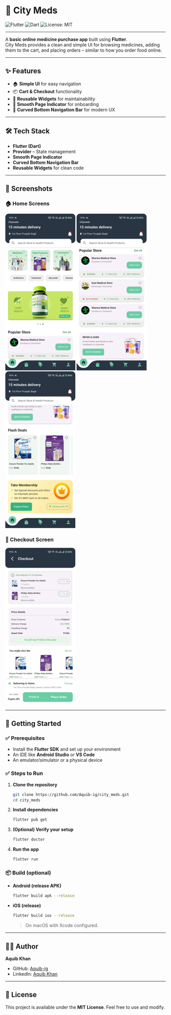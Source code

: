 # 🏥 City Meds  
![Flutter](https://img.shields.io/badge/Flutter-02569B?logo=flutter&logoColor=white)
![Dart](https://img.shields.io/badge/Dart-0175C2?logo=dart&logoColor=white)
![License: MIT](https://img.shields.io/badge/License-MIT-yellow.svg)

---

A **basic online medicine purchase app** built using **Flutter**.  
City Meds provides a clean and simple UI for browsing medicines, adding them to the cart, and placing orders – similar to how you order food online.

---

## ✨ Features
- 🏠 **Simple UI** for easy navigation  
- 📦 **Cart & Checkout** functionality  
- 🎨 **Reusable Widgets** for maintainability  
- 📱 **Smooth Page Indicator** for onboarding  
- 🧭 **Curved Bottom Navigation Bar** for modern UX  

---

## 🛠️ Tech Stack
- **Flutter (Dart)**
- **Provider** – State management
- **Smooth Page Indicator**
- **Curved Bottom Navigation Bar**
- **Reusable Widgets** for clean code

---

## 📱 Screenshots

### 🏠 Home Screens
<p>
  <img src="IMG-20250820-WA0012.jpg" alt="Home 1" width="220"/>
  <img src="IMG-20250820-WA0011.jpg" alt="Home 2" width="220"/>
  <img src="IMG-20250820-WA0013.jpg" alt="Home 3" width="220"/>
</p>

### 🛒 Checkout Screen
<p>
  <img src="IMG-20250820-WA0014.jpg" alt="Checkout" width="220"/>
</p>

---

## 🚀 Getting Started

### ✅ Prerequisites
- Install the **Flutter SDK** and set up your environment  
- An IDE like **Android Studio** or **VS Code**  
- An emulator/simulator or a physical device

### ✅ Steps to Run
1. **Clone the repository**
   ```bash
   git clone https://github.com/Aquib-ig/city_meds.git
   cd city_meds
   ```
2. **Install dependencies**
   ```bash
   flutter pub get
   ```
3. **(Optional) Verify your setup**
   ```bash
   flutter doctor
   ```
4. **Run the app**
   ```bash
   flutter run
   ```

### 📦 Build (optional)
- **Android (release APK)**
  ```bash
  flutter build apk --release
  ```
- **iOS (release)**
  ```bash
  flutter build ios --release
  ```
  > On macOS with Xcode configured.

---

## 👨‍💻 Author

**Aquib Khan**  
- GitHub: [Aquib-ig](https://github.com/Aquib-ig)  
- LinkedIn: [Aquib Khan](https://www.linkedin.com/in/aquib-khan-454049253)

---

## 📜 License
This project is available under the **MIT License**. Feel free to use and modify.

